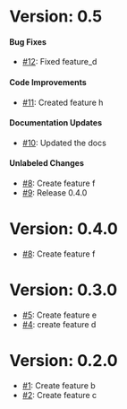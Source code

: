 # Version: 0.5


#### Bug Fixes

* [#12](https://github.com/robinmatz/changelog-ci-poc-v2/pull/12): Fixed feature_d

#### Code Improvements

* [#11](https://github.com/robinmatz/changelog-ci-poc-v2/pull/11): Created feature h

#### Documentation Updates

* [#10](https://github.com/robinmatz/changelog-ci-poc-v2/pull/10): Updated the docs

#### Unlabeled Changes

* [#8](https://github.com/robinmatz/changelog-ci-poc-v2/pull/8): Create feature f
* [#9](https://github.com/robinmatz/changelog-ci-poc-v2/pull/9): Release 0.4.0


# Version: 0.4.0

* [#8](https://github.com/robinmatz/changelog-ci-poc-v2/pull/8): Create feature f


# Version: 0.3.0

* [#5](https://github.com/robinmatz/changelog-ci-poc-v2/pull/5): Create feature e
* [#4](https://github.com/robinmatz/changelog-ci-poc-v2/pull/4): create feature d


# Version: 0.2.0

* [#1](https://github.com/robinmatz/changelog-ci-poc-v2/pull/1): Create feature b
* [#2](https://github.com/robinmatz/changelog-ci-poc-v2/pull/2): Create feature c
